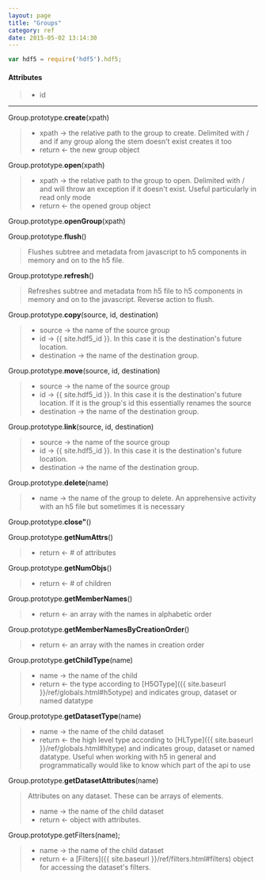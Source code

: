 ```yaml
---
layout: page
title: "Groups"
category: ref
date: 2015-05-02 13:14:30
---
```


```javascript
var hdf5 = require('hdf5').hdf5;
```

#### Attributes

> 
> * id 

* * *

Group.prototype.**create**(xpath)  

> 
> * xpath &rarr; the relative path to the group to create.  Delimited with / and if any group along the stem doesn't exist creates it too
> * return &larr; the new group object

Group.prototype.**open**(xpath)  

> 
> * xpath &rarr; the relative path to the group to open.  Delimited with / and will throw an exception if it doesn't exist.  Useful particularly in read only mode
> * return &larr; the opened group object

Group.prototype.**openGroup**(xpath)  

> 

Group.prototype.**flush**()  

> Flushes subtree and metadata from javascript to h5 components in memory and on to the h5 file.
>

Group.prototype.**refresh**()  

> Refreshes subtree and metadata from h5 file to h5 components in memory and on to the javascript. Reverse action to flush.
>

Group.prototype.**copy**(source, id, destination)  

> 
> * source &rarr; the name of the source group
> * id &rarr; {{ site.hdf5_id }}. In this case it is the destination's future location.
> * destination &rarr; the name of the destination group.

Group.prototype.**move**(source, id, destination)  

> 
> * source &rarr; the name of the source group
> * id &rarr; {{ site.hdf5_id }}. In this case it is the destination's future location.  If it is the group's id this essentially renames the source
> * destination &rarr; the name of the destination group.

Group.prototype.**link**(source, id, destination)  

> 
> * source &rarr; the name of the source group
> * id &rarr; {{ site.hdf5_id }}. In this case it is the destination's future location.
> * destination &rarr; the name of the destination group.

Group.prototype.**delete**(name)  

> 
> * name &rarr; the name of the group to delete. An apprehensive activity with an h5 file but sometimes it is necessary

Group.prototype.**close"**()  

> 

Group.prototype.**getNumAttrs**()  

> 
> * return &larr; # of attributes

Group.prototype.**getNumObjs**()  

> 
> * return &larr; # of children

Group.prototype.**getMemberNames**()  

> 
> * return &larr; an array with the names in alphabetic order

Group.prototype.**getMemberNamesByCreationOrder**()  

> 
> * return &larr; an array with the names in creation order

Group.prototype.**getChildType**(name)  

> 
> * name &rarr; the name of the child
> * return &larr; the type according to [H5OType]({{ site.baseurl }}/ref/globals.html#h5otype) and indicates group, dataset or  named datatype

Group.prototype.**getDatasetType**(name)  

> 
> * name &rarr; the name of the child dataset
> * return &larr; the high level type according to [HLType]({{ site.baseurl }}/ref/globals.html#hltype) and indicates group, dataset or  named datatype.
>   Useful when working with h5 in general and programmatically would like to know which part of the api to use

Group.prototype.**getDatasetAttributes**(name)  

>   Attributes on any dataset. These can be arrays of elements.
> 
> * name &rarr; the name of the child dataset
> * return &larr; object with attributes.

Group.prototype.getFilters(name);

> 
> * name &rarr; the name of the child dataset
> * return &larr; a [Filters]({{ site.baseurl }}/ref/filters.html#filters) object for accessing the dataset's filters.
